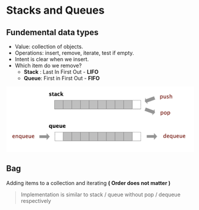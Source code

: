 # Stacks and Queues

## Fundemental data types

* Value: collection of objects.
* Operations: insert, remove, iterate, test if empty.
* Intent is clear when we insert.
* Which item do we remove?
  * **Stack** : Last In First Out - **LIFO**
  * **Queue**: First in First Out - **FIFO**

![STACK, QUEUE  - INSERT , REMOVE OPERATIONS ](../.gitbook/assets/image%20%2819%29.png)

## Bag

Adding items to a collection and iterating **\( Order does not matter \)**

> Implementation is similar to stack / queue without pop / dequeue respectively


